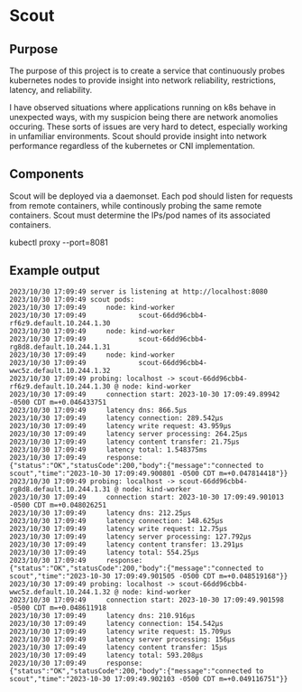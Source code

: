 # Scout

## Purpose

The purpose of this project is to create a service that continuously probes kubernetes nodes to provide insight into network reliability, restrictions, latency, and reliability.

I have observed situations where applications running on k8s behave in unexpected ways, with my suspicion being there are network anomolies occuring. These sorts of issues are very hard to detect, especially working in unfamiliar environments. Scout should provide insight into network performance regardless of the kubernetes or CNI implementation.

## Components

Scout will be deployed via a daemonset. Each pod should listen for requests from remote containers, while continously probing the same remote containers. Scout must determine the IPs/pod names of its associated containers.

kubectl proxy --port=8081

## Example output

```
2023/10/30 17:09:49 server is listening at http://localhost:8080
2023/10/30 17:09:49 scout pods:
2023/10/30 17:09:49     node: kind-worker
2023/10/30 17:09:49             scout-66dd96cbb4-rf6z9.default.10.244.1.30
2023/10/30 17:09:49     node: kind-worker
2023/10/30 17:09:49             scout-66dd96cbb4-rg8d8.default.10.244.1.31
2023/10/30 17:09:49     node: kind-worker
2023/10/30 17:09:49             scout-66dd96cbb4-wwc5z.default.10.244.1.32
2023/10/30 17:09:49 probing: localhost -> scout-66dd96cbb4-rf6z9.default.10.244.1.30 @ node: kind-worker
2023/10/30 17:09:49     connection start: 2023-10-30 17:09:49.89942 -0500 CDT m=+0.046433751
2023/10/30 17:09:49     latency dns: 866.5µs
2023/10/30 17:09:49     latency connection: 289.542µs
2023/10/30 17:09:49     latency write request: 43.959µs
2023/10/30 17:09:49     latency server processing: 264.25µs
2023/10/30 17:09:49     latency content transfer: 21.75µs
2023/10/30 17:09:49     latency total: 1.548375ms
2023/10/30 17:09:49     response: {"status":"OK","statusCode":200,"body":{"message":"connected to scout","time":"2023-10-30 17:09:49.900801 -0500 CDT m=+0.047814418"}}
2023/10/30 17:09:49 probing: localhost -> scout-66dd96cbb4-rg8d8.default.10.244.1.31 @ node: kind-worker
2023/10/30 17:09:49     connection start: 2023-10-30 17:09:49.901013 -0500 CDT m=+0.048026251
2023/10/30 17:09:49     latency dns: 212.25µs
2023/10/30 17:09:49     latency connection: 148.625µs
2023/10/30 17:09:49     latency write request: 12.75µs
2023/10/30 17:09:49     latency server processing: 127.792µs
2023/10/30 17:09:49     latency content transfer: 13.291µs
2023/10/30 17:09:49     latency total: 554.25µs
2023/10/30 17:09:49     response: {"status":"OK","statusCode":200,"body":{"message":"connected to scout","time":"2023-10-30 17:09:49.901505 -0500 CDT m=+0.048519168"}}
2023/10/30 17:09:49 probing: localhost -> scout-66dd96cbb4-wwc5z.default.10.244.1.32 @ node: kind-worker
2023/10/30 17:09:49     connection start: 2023-10-30 17:09:49.901598 -0500 CDT m=+0.048611918
2023/10/30 17:09:49     latency dns: 210.916µs
2023/10/30 17:09:49     latency connection: 154.542µs
2023/10/30 17:09:49     latency write request: 15.709µs
2023/10/30 17:09:49     latency server processing: 156µs
2023/10/30 17:09:49     latency content transfer: 15µs
2023/10/30 17:09:49     latency total: 593.208µs
2023/10/30 17:09:49     response: {"status":"OK","statusCode":200,"body":{"message":"connected to scout","time":"2023-10-30 17:09:49.902103 -0500 CDT m=+0.049116751"}}
```
